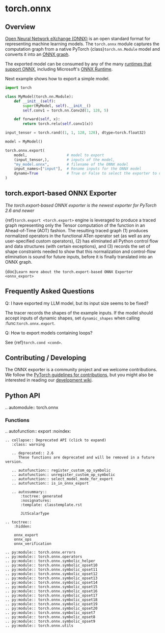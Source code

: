 # torch.onnx


## Overview

[Open Neural Network eXchange (ONNX)](https://onnx.ai/) is an open standard
format for representing machine learning models. The `torch.onnx` module captures the computation graph from a
native PyTorch {class}`torch.nn.Module` model and converts it into an
[ONNX graph](https://github.com/onnx/onnx/blob/main/docs/IR.md).

The exported model can be consumed by any of the many
[runtimes that support ONNX](https://onnx.ai/supported-tools.html#deployModel), including
Microsoft's [ONNX Runtime](https://www.onnxruntime.ai).

Next example shows how to export a simple model.

```python
import torch

class MyModel(torch.nn.Module):
    def __init__(self):
        super(MyModel, self).__init__()
        self.conv1 = torch.nn.Conv2d(1, 128, 5)

    def forward(self, x):
        return torch.relu(self.conv1(x))

input_tensor = torch.rand((1, 1, 128, 128), dtype=torch.float32)

model = MyModel()

torch.onnx.export(
    model,                  # model to export
    (input_tensor,),        # inputs of the model,
    "my_model.onnx",        # filename of the ONNX model
    input_names=["input"],  # Rename inputs for the ONNX model
    dynamo=True             # True or False to select the exporter to use
)
```

## torch.export-based ONNX Exporter

*The torch.export-based ONNX exporter is the newest exporter for PyTorch 2.6 and newer*

{ref}`torch.export <torch.export>` engine is leveraged to produce a traced graph representing only the Tensor computation of the function in an
Ahead-of-Time (AOT) fashion. The resulting traced graph (1) produces normalized operators in the functional
ATen operator set (as well as any user-specified custom operators), (2) has eliminated all Python control
flow and data structures (with certain exceptions), and (3) records the set of shape constraints needed to
show that this normalization and control-flow elimination is sound for future inputs, before it is finally
translated into an ONNX graph.

{doc}`Learn more about the torch.export-based ONNX Exporter <onnx_export>`

## Frequently Asked Questions

Q: I have exported my LLM model, but its input size seems to be fixed?

  The tracer records the shapes of the example inputs. If the model should accept
  inputs of dynamic shapes, set ``dynamic_shapes`` when calling :func:`torch.onnx.export`.

Q: How to export models containing loops?

  See {ref}`torch.cond <cond>`.

## Contributing / Developing

The ONNX exporter is a community project and we welcome contributions. We follow the
[PyTorch guidelines for contributions](https://github.com/pytorch/pytorch/blob/main/CONTRIBUTING.md), but you might
also be interested in reading our [development wiki](https://github.com/pytorch/pytorch/wiki/PyTorch-ONNX-exporter).


## Python API

.. automodule:: torch.onnx

### Functions

.. autofunction:: export
    :noindex:

```{eval-rst}
.. collapse:: Deprecated API (click to expand)
   :class: warning

   .. deprecated:: 2.6
      These functions are deprecated and will be removed in a future version.

   .. autofunction:: register_custom_op_symbolic
   .. autofunction:: unregister_custom_op_symbolic
   .. autofunction:: select_model_mode_for_export
   .. autofunction:: is_in_onnx_export

   .. autosummary::
       :toctree: generated
       :nosignatures:
       :template: classtemplate.rst

       JitScalarType
```

```{eval-rst}
.. toctree::
    :hidden:

    onnx_export
    onnx_ops
    onnx_verification
```

<!-- This module needs to be documented. Adding here in the meantime
for tracking purposes -->
```{eval-rst}
.. py:module:: torch.onnx.errors
.. py:module:: torch.onnx.operators
.. py:module:: torch.onnx.symbolic_helper
.. py:module:: torch.onnx.symbolic_opset10
.. py:module:: torch.onnx.symbolic_opset11
.. py:module:: torch.onnx.symbolic_opset12
.. py:module:: torch.onnx.symbolic_opset13
.. py:module:: torch.onnx.symbolic_opset14
.. py:module:: torch.onnx.symbolic_opset15
.. py:module:: torch.onnx.symbolic_opset16
.. py:module:: torch.onnx.symbolic_opset17
.. py:module:: torch.onnx.symbolic_opset18
.. py:module:: torch.onnx.symbolic_opset19
.. py:module:: torch.onnx.symbolic_opset20
.. py:module:: torch.onnx.symbolic_opset7
.. py:module:: torch.onnx.symbolic_opset8
.. py:module:: torch.onnx.symbolic_opset9
.. py:module:: torch.onnx.utils
```

